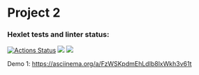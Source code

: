 # Project 2
### Hexlet tests and linter status:
[![Actions Status](https://github.com/salvadorrus/java-project-71/actions/workflows/hexlet-check.yml/badge.svg)](https://github.com/salvadorrus/java-project-71/actions)
<a href="https://codeclimate.com/github/salvadorrus/java-project-71/maintainability"><img src="https://api.codeclimate.com/v1/badges/758280b03e27e4390504/maintainability" /></a>
<a href="https://codeclimate.com/github/salvadorrus/java-project-71/test_coverage"><img src="https://api.codeclimate.com/v1/badges/758280b03e27e4390504/test_coverage" /></a>

Demo 1:
https://asciinema.org/a/FzWSKpdmEhLdIb8lxWkh3v61t
